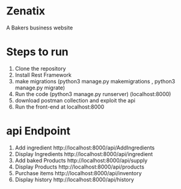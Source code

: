 # Zenatix
A Bakers business website


# Steps to run
1) Clone the repository
2) Install Rest Framework
3) make migrations (python3 manage.py makemigrations ,    python3 manage.py migrate)
4) Run the code (python3 manage.py runserver) (localhost:8000)
5) download postman collection and exploit the  api
6) Run the front-end at localhost:8000


# api Endpoint
1) Add ingredient       http://localhost:8000/api/AddIngredients
2) Display Ingredients  http://localhost:8000/api/ingredient
3) Add baked Products   http://localhost:8000/api/supply
4) Display Products     http://localhost:8000/api/products
5) Purchase items       http://localhost:8000/api/inventory
6) Display history      http://localhost:8000/api/history





